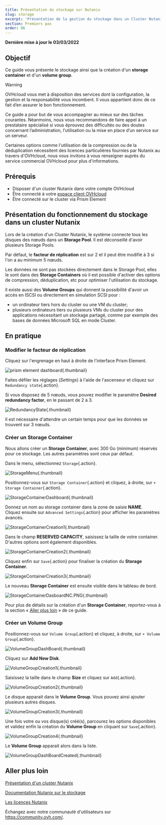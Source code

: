 ```yaml
---
title: Présentation du stockage sur Nutanix
slug: storage
excerpt: 'Présentation de la gestion du stockage dans un Cluster Nutanix'
section: Premiers pas
order: 06
---
```


**Dernière mise à jour le 03/03/2022**

## Objectif

Ce guide vous présente le stockage ainsi que la création d'un **storage container** et d'un **volume group**.

> [!warning]
> OVHcloud vous met à disposition des services dont la configuration, la gestion et la responsabilité vous incombent. Il vous appartient donc de ce fait d’en assurer le bon fonctionnement.
>
> Ce guide a pour but de vous accompagner au mieux sur des tâches courantes. Néanmoins, nous vous recommandons de faire appel à un prestataire spécialisé si vous éprouvez des difficultés ou des doutes concernant l’administration, l’utilisation ou la mise en place d’un service sur un serveur.
>
> Certaines options comme l'utilisation de la compression ou de la déduplication nécessitent des licences particulières fournies par Nutanix au travers d'OVHcloud, nous vous invitons à vous renseigner auprès du service commercial OVHcloud pour plus d'informations.

## Prérequis

- Disposer d'un cluster Nutanix dans votre compte OVHcloud
- Être connecté à votre [espace client OVHcloud](https://www.ovh.com/auth/?action=gotomanager&from=https://www.ovh.com/fr/&ovhSubsidiary=fr)
- Être connecté sur le cluster via Prism Element

## Présentation du fonctionnement du stockage dans un cluster Nutanix

Lors de la création d'un Cluster Nutanix, le système connecte tous les disques des nœuds dans un **Storage Pool**. Il est déconseillé d'avoir plusieurs Storage Pools.

Par défaut, le **facteur de réplication** est sur 2 et il peut être modifié à 3 si l'on a au minimum 5 nœuds.

Les données ne sont pas stockées directement dans le Storage Pool, elles le sont dans des **Storage Containers** où il est possible d'activer des options de compression, déduplication, etc pour optimiser l'utilisation du stockage. 

Il existe aussi des **Volume Groups** qui donnent la possibilité d'avoir un accès en ISCSI ou directement en simulation SCSI pour :

* un ordinateur tiers hors du cluster ou une VM du cluster;
* plusieurs ordinateurs tiers ou plusieurs VMs du cluster pour des applications nécessitant un stockage partagé, comme par exemple des bases de données Microsoft SQL en mode Cluster.

## En pratique

### Modifier le **facteur de réplication** 

Cliquez sur l'engrenage en haut à droite de l'interface Prism Element.

![prism element dashboard](images/prism-element-dashboard.PNG){.thumbnail}

Faites défiler les réglages (*Settings*) à l'aide de l'ascenseur et cliquez sur `Redundancy state`{.action}.

Si vous disposez de 5 nœuds, vous pouvez modifier le paramètre **Desired redundancy factor**, en le passant de 2 à 3.

![RedundancyState](images/RedondancyState.PNG){.thumbnail}

Il est nécessaire d'attendre un certain temps pour que les données se trouvent sur 3 nœuds.

### Créer un **Storage Container**

Nous allons créer un **Storage Container**, avec 300 Go (minimum) réservés pour ce stockage. Les autres paramètres sont ceux par défaut.

Dans le menu, sélectionnez `Storage`{.action}.

![StorageMenu](images/StorageMenu.png){.thumbnail}

Positionnez-vous sur `Storage Container`{.action} et cliquez, à droite, sur  `+ Storage Container`{.action}.

![StorageContainerDashboard](images/StorageContainerDashboard.PNG){.thumbnail}

Donnez un nom au storage container dans la zone de saisie **NAME**.<br>
Cliquez ensuite sur `Advanced Settings`{.action} pour afficher les paramètres avancés.

![StorageContainerCreation1](images/StorageContainerCreation1.PNG){.thumbnail}

Dans le champ **RESERVED CAPACITY**, saisissez la taille de votre container. D'autres options sont également disponibles.

![StorageContainerCreation2](images/StorageContainerCreation2.PNG){.thumbnail}

Cliquez enfin sur `Save`{.action} pour finaliser la création du **Storage Container**.

![StorageContainerCreation3](images/StorageContainerCreation3.PNG){.thumbnail}

Le nouveau **Storage Container** est ensuite visible dans le tableau de bord.

![StorageContainerDasboardNC.PNG](images/StorageContainerDasboardNC.PNG){.thumbnail}

Pour plus de détails sur la création d'un **Storage Container**, reportez-vous à la section « [Aller plus loin](#gofurther) » de ce guide.

### Créer un **Volume Group**

Positionnez-vous sur `Volume Group`{.action} et cliquez, à droite, sur `+ Volume Group`{.action}.

![VolumeGroupDashBoard](images/VolumeGroupDashBoard.PNG){.thumbnail}

Cliquez sur **Add New Disk**.

![VolumeGroupCreation1](images/VolumeGroupCreation1.PNG){.thumbnail}

Saisissez la taille dans le champ **Size** et cliquez sur `Add`{.action}.

![VolumeGroupCreation2](images/VolumeGroupCreation2.PNG){.thumbnail}

Le disque apparait dans le **Volume Group**. Vous pouvez ainsi ajouter plusieurs autres disques.

![VolumeGroupCreation3](images/VolumeGroupCreation3.PNG){.thumbnail}

Une fois votre ou vos disque(s) créé(s), parcourez les options disponibles et validez enfin la création du **Volume Group** en cliquant sur `Save`{.action}.

![VolumeGroupCreation4](images/VolumeGroupCreation4.PNG){.thumbnail}

Le **Volume Group** apparait alors dans la liste.

![VolumeGroupDashBoardCreated](images/VolumeGroupDashBoardCreated.PNG){.thumbnail}

## Aller plus loin <a name="gofurther"></a>

[Présentation d'un cluster Nutanix](https://docs.ovh.com/fr/nutanix/nutanix-hci/)

[Documentation Nutanix sur le stockage](https://portal.nutanix.com/page/documents/details?targetId=Web-Console-Guide-Prism-v5_20:wc-storage-management-wc-c.html)

[Les licences Nutanix](https://www.nutanix.com/products/software-options)

Échangez avec notre communauté d'utilisateurs sur <https://community.ovh.com/>.

